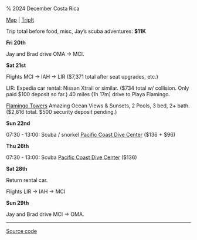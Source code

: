 % 2024 December Costa Rica

[Map](https://www.google.com/maps/d/u/0/edit?mid=1UaPeP2KdKiVW-pAAwJMlbBF-9JocZpk&usp=sharing) |
[TripIt](https://www.tripit.com/p/231AD6B2029655DB10A5FF4339DA21DA)

Trip total before food, misc, Jay’s scuba adventures: **$11K**

**Fri 20th**

Jay and Brad drive OMA -> MCI.

**Sat 21st**

Flights MCI -> IAH -> LIR ($7,371 total after seat upgrades, etc.)

LIR: Expedia car rental: Nissan Xtrail or similar. ($734 total w/ collision. Only paid $100 deposit so far.)
40 miles (1h 17m) drive to Playa Flamingo.

[Flamingo Towers](https://www.vrbo.com/1063842) Amazing Ocean Views & Sunsets, 2 Pools, 3 bed, 2+ bath.
($2,816 total. $500 security deposit pending.)

**Sun 22nd**

07:30 - 13:00: Scuba / snorkel
[Pacific Coast Dive Center](https://www.pacificcoastdivecenter.com/tour/scuba-diving/)
($136 + $96)

**Thu 26th**

07:30 - 13:00: Scuba
[Pacific Coast Dive Center](https://www.pacificcoastdivecenter.com/tour/scuba-diving/)
($136)

**Sat 28th**

Return rental car.

Flights LIR -> IAH -> MCI

**Sun 29th**

Jay and Brad drive MCI -> OMA.

---

[Source code](https://github.com/jhannah/jays.net/blob/main/2024CostaRica/index.md)
